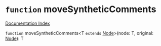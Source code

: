 # `function` moveSyntheticComments

[Documentation Index](../README.md)

`function` moveSyntheticComments\<T `extends` [Node](../interface.Node/README.md)>(node: T, original: [Node](../interface.Node/README.md)): T


